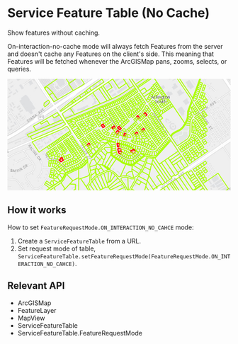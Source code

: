 # Service Feature Table (No Cache)

Show features without caching.

On-interaction-no-cache mode will always fetch Features from the server and doesn't cache any Features on the client's side. This meaning that Features will be fetched whenever the ArcGISMap pans, zooms, selects, or queries.

![](ServiceFeatureTableNoCache.png)

## How it works

How to set `FeatureRequestMode.ON_INTERACTION_NO_CAHCE` mode:

1.  Create a `ServiceFeatureTable` from a URL.
2.  Set request mode of table, `ServiceFeatureTable.setFeatureRequestMode(FeatureRequestMode.ON_INTERACTION_NO_CAHCE)`.

## Relevant API

*   ArcGISMap
*   FeatureLayer
*   MapView
*   ServiceFeatureTable
*   ServiceFeatureTable.FeatureRequestMode
